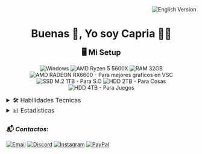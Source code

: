 <div align="end"><a href="README.en.md" style="text-decoration:none;"><img src="https://img.shields.io/badge/English_Version-009?style=for-the-badge&logo=googletranslate&logoColor=2af1f1" alt="English Version"></a></div>

<h1 align='center'>Buenas 👋, Yo soy Capria 👨‍💻</h1>

<div align='center'>
<span style='font-size:15pt;font-weight:bold;'>🖥️ Mi Setup</span>

![Windows](https://img.shields.io/badge/Windows-0078D6?style=for-the-badge&logo=windows&logoColor=white)
![AMD Ryzen 5 5600X](https://img.shields.io/badge/AMD-Ryzen_7_5700X-ededed?style=for-the-badge&logo=amd&logoColor=white&labelColor=ED1C24)
![RAM 32GB](https://img.shields.io/badge/RAM-32GB-ededed?style=for-the-badge&logo=kingstontechnology&logoColor=white&labelColor=000)
![AMD RADEON RX6600 - Para mejores graficos en VSC](https://img.shields.io/badge/RADEON-MSI_Mecha_2x_RX6600-ededed?style=for-the-badge&logo=msi&logoColor=white&labelColor=ED1C24)
![SSD M.2 1TB - Para S.O](https://img.shields.io/badge/SSD_M.2-1TB-ededed?style=for-the-badge&logo=kingstontechnology&logoColor=white&labelColor=000)
![HDD 2TB - Para Cosas](https://img.shields.io/badge/HDD-2TB-ededed?style=for-the-badge&logo=seagate&logoColor=white&labelColor=6EBE49)
![HDD 4TB - Para Juegos](https://img.shields.io/badge/HDD-4TB-ededed?style=for-the-badge&logo=seagate&logoColor=white&labelColor=6EBE49)
</div>

<details>
    <summary style="font-size:12pt;">🛠️ Habilidades Tecnicas</summary>

<h3><span style="font-style: italic;">Lenguajes y Tecnologías</span>:</h3>

***Lenguajes de marcado*:**
![HTML5](https://img.shields.io/badge/HTML5-E34F26?style=for-the-badge&logo=html5&logoColor=white)
![CSS3](https://img.shields.io/badge/CSS3-1572B6?style=for-the-badge&logo=css3&logoColor=white)
![SASS](https://img.shields.io/badge/Sass-CC6699?style=for-the-badge&logo=sass&logoColor=white)

***Lenguajes de programación*:**
![JavaScript](https://img.shields.io/badge/JavaScript-F7DF1E?style=for-the-badge&logo=javascript&logoColor=black)
![TypeScript](https://img.shields.io/badge/TypeScript-007ACC?style=for-the-badge&logo=typescript&logoColor=white)
![Java](https://img.shields.io/badge/Java-ED8B00?style=for-the-badge&logo=openjdk&logoColor=white)
![Python](https://img.shields.io/badge/Python-Básico-ededed?style=for-the-badge&logo=python&logoColor=white&labelColor=3776AB)
![PHP](https://img.shields.io/badge/PHP-Básico-ededed?style=for-the-badge&logo=php&logoColor=white&labelColor=777BB4)

***Frameworks y Librerías*:**
![React](https://img.shields.io/badge/React-61DAFB?style=for-the-badge&logo=react&logoColor=black)

***Entornos de ejecución y plataformas*:**
![Node.js](https://img.shields.io/badge/Node.js-43853D?style=for-the-badge&logo=node.js&logoColor=white)

***Lenguajes de datos y documentación*:**
![YAML](https://img.shields.io/badge/YAML-000000?style=for-the-badge&logo=yaml&logoColor=white)
![JSON](https://img.shields.io/badge/JSON-5E5C5C?style=for-the-badge&logo=json&logoColor=white)
![Markdown](https://img.shields.io/badge/Markdown-000000?style=for-the-badge&logo=markdown&logoColor=white)  

---

<h3><span style="font-style: italic;">Herramientas y Programas</span>:</h3>

***IDE´s*:**
![VSCode](https://img.shields.io/badge/VSCode-0078D4?style=for-the-badge&logo=visual%20studio%20code&logoColor=white)
![Visual Studio](https://img.shields.io/badge/Visual_Studio-5C2D91?style=for-the-badge&logo=visualstudio&logoColor=white)
![Eclipse](https://img.shields.io/badge/Eclipse-2C2255?style=for-the-badge&logo=eclipseide&logoColor=white)

***Motores de Base de Datos*:**
![MySQL](https://img.shields.io/badge/MySQL-4479A1?style=for-the-badge&logo=mysql&logoColor=white)

***Servicios en la Nube*:**
![Firebase](https://img.shields.io/badge/Firebase-DD2C00?style=for-the-badge&logo=firebase&logoColor=white)
![Koyeb](https://img.shields.io/badge/Koyeb-121212?style=for-the-badge&logo=koyeb&logoColor=white)

***Diseños*:**
![Canva](https://img.shields.io/badge/Canva-%2300C4CC.svg?&style=for-the-badge&logo=Canva&logoColor=white)
![Figma](https://img.shields.io/badge/Figma-Básico-444?style=for-the-badge&logo=figma&logoColor=white&labelColor=F24E1E)

***Docs*:**
![GoogleDocs](https://img.shields.io/badge/Google%20Docs-4285F4?style=for-the-badge&logo=google-docs&logoColor=white)

***Navegadores*:**
![Opera GX](https://img.shields.io/badge/Opera_GX-EE2950?style=for-the-badge&logo=OperaGX&logoColor=white)
![Opera](https://img.shields.io/badge/Opera-FF1B2D?style=for-the-badge&logo=Opera&logoColor=white)
![Brave](https://img.shields.io/badge/Brave-FB542B?style=for-the-badge&logo=Brave&logoColor=white)
![Firefox](https://img.shields.io/badge/Firefox-FF7139?style=for-the-badge&logo=Firefox-Browser&logoColor=white)
![Chrome](https://img.shields.io/badge/Google_Chrome-4285F4?style=for-the-badge&logo=Google-chrome&logoColor=white)
![Edge](https://img.shields.io/badge/Microsoft_Edge-0078D7?style=for-the-badge&logo=Microsoft-edge&logoColor=white)

</details>


<details>
    <summary style="font-size:12pt;">📊 Estadísticas</summary>

<div align="center">
<img src="https://github-readme-stats.vercel.app/api/top-langs/?username=capriafranco&bg_color=gradiente,004,004,009&title_color=5959ff&hide_title=true&text_color=2af1f1&langs_count=100&hide_border=true&card_width=500&cache_seconds=3600" alt="Top Langs">
<br>
<img src="https://github-readme-stats.vercel.app/api?username=capriafranco&bg_color=gradiente,009,004,004&title_color=5959ff&hide_title=true&text_color=2af1f1&show_icons=true&icon_color=fff&hide_border=true&count_private=true&include_all_commits=true&locale=es&line_height=20&card_width=500&cache_seconds=3600&show_total_contributions=true" alt="GitHub Stats">
<br>
<img src="https://github-readme-stats.vercel.app/api/wakatime?username=capriafranco&bg_color=gradiente,004,009,004&text_color=2af1f1&title_color=5959ff&hide_border=true&locale=es&line_height=20&langs_count=100&card_width=500&cache_seconds=3600&custom_title=Tiempo%20de%20escritura,%20desde%2002-02-2025%20⏱%EF%B8%8F" alt="WakaTime Stats">
</div>
</details>

<h3>📬 <span style="font-style: italic;">Contactos</span>:</h3>

[![Email](https://img.shields.io/badge/Email-capriadeveloper@gmail.com-ededed?style=for-the-badge&logo=gmail&logoColor=white&labelColor=EA4335)](mailto:capriadeveloper@gmail.com)
[![Discord](https://img.shields.io/badge/Discord-francholol-ededed?style=for-the-badge&logo=discord&logoColor=white&labelColor=5865F2)](https://discord.com/users/francholol)
[![Instagram](https://img.shields.io/badge/Instagram-capria__franco-ededed?style=for-the-badge&logo=instagram&logoColor=white&labelColor=FF0069)](https://instagram.com/capria_franco)
[![PayPal](https://img.shields.io/badge/PayPal-003087?style=for-the-badge&logo=paypal&logoColor=white)](https://www.paypal.me/yusfix)
